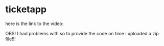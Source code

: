 # ticketapp

here is the link to the video:

OBS! I had problems with so to provide the code on time i uploaded a zip file!!!
